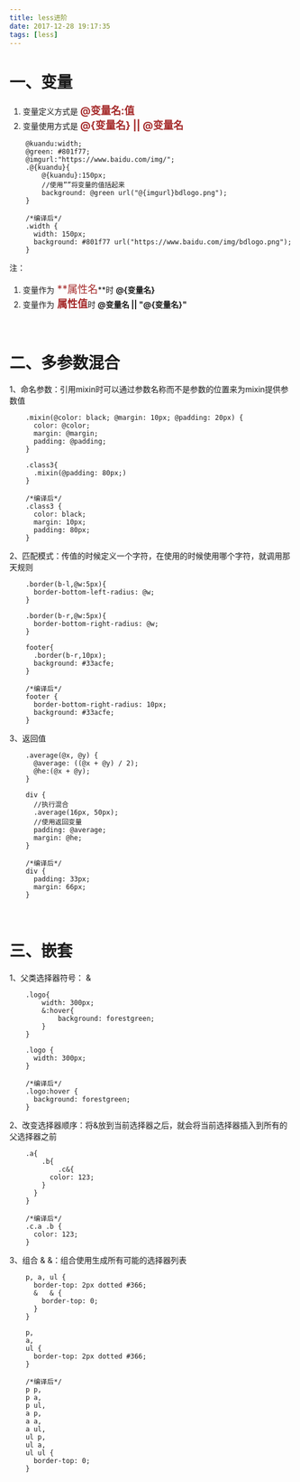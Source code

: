 ```yaml
---
title: less进阶
date: 2017-12-28 19:17:35
tags: [less]
---
```


# 一、变量 

1. 变量定义方式是 <font color=#A52A2A size=4 >     **@变量名:值**</font>
2. 变量使用方式是 <font color=#A52A2A size=4 >     **@{变量名} || @变量名**</font>

```less
	@kuandu:width;
	@green: #801f77;
	@imgurl:"https://www.baidu.com/img/";
	.@{kuandu}{
		@{kuandu}:150px;
		//使用””将变量的值括起来
		background: @green url("@{imgurl}bdlogo.png");
	}
	
	/*编译后*/
	.width {
	  width: 150px;
	  background: #801f77 url("https://www.baidu.com/img/bdlogo.png");
	}
```

注：

1. 变量作为<font color=#A52A2A size=4 > **属性名</font>**时 **@{变量名}**
2. 变量作为<font color=#A52A2A size=4 > **属性值**</font>时 **@变量名   ||          "@{变量名}"**

<br/>

# 二、多参数混合

1、命名参数：引用mixin时可以通过参数名称而不是参数的位置来为mixin提供参数值

```less
	.mixin(@color: black; @margin: 10px; @padding: 20px) {
	  color: @color;
	  margin: @margin;
	  padding: @padding;
	}

	.class3{
	  .mixin(@padding: 80px;)
	}

	/*编译后*/
	.class3 {
	  color: black;
	  margin: 10px;
	  padding: 80px;
	}
```



2、匹配模式：传值的时候定义一个字符，在使用的时候使用哪个字符，就调用那天规则

```less
	.border(b-l,@w:5px){
	  border-bottom-left-radius: @w;
	}

	.border(b-r,@w:5px){
	  border-bottom-right-radius: @w;
	}
	
	footer{
	  .border(b-r,10px);
	  background: #33acfe;
	}

	/*编译后*/
	footer {
	  border-bottom-right-radius: 10px;
	  background: #33acfe;
	}
```



3、返回值

```less
	.average(@x, @y) {
	  @average: ((@x + @y) / 2);
	  @he:(@x + @y);
	}
	
	div {
	  //执行混合
	  .average(16px, 50px);
	  //使用返回变量
	  padding: @average;
	  margin: @he;
	}

	/*编译后*/
	div {
	  padding: 33px;
	  margin: 66px;
	}
```

<br/>

<!--more--> 

# 三、嵌套

1、父类选择器符号： & 

```less
	.logo{
		width: 300px;
		&:hover{
			background: forestgreen;
		}
	}

	.logo {
	  width: 300px;
	}

	/*编译后*/
	.logo:hover {
	  background: forestgreen;
	}
```



2、改变选择器顺序：将&放到当前选择器之后，就会将当前选择器插入到所有的父选择器之前

```less
	.a{
		.b{
			.c&{
	      color: 123;
	    }
	  }
	}
	
	/*编译后*/
	.c.a .b {
	  color: 123;
	}
```



3、组合 & &：组合使用生成所有可能的选择器列表

```less
	p, a, ul {
	  border-top: 2px dotted #366;
	  &   & {
	    border-top: 0;
	  }
	}

	p,
	a,
	ul {
	  border-top: 2px dotted #366;
	}

	/*编译后*/
	p p,
	p a,
	p ul,
	a p,
	a a,
	a ul,
	ul p,
	ul a,
	ul ul {
	  border-top: 0;
	}
```

